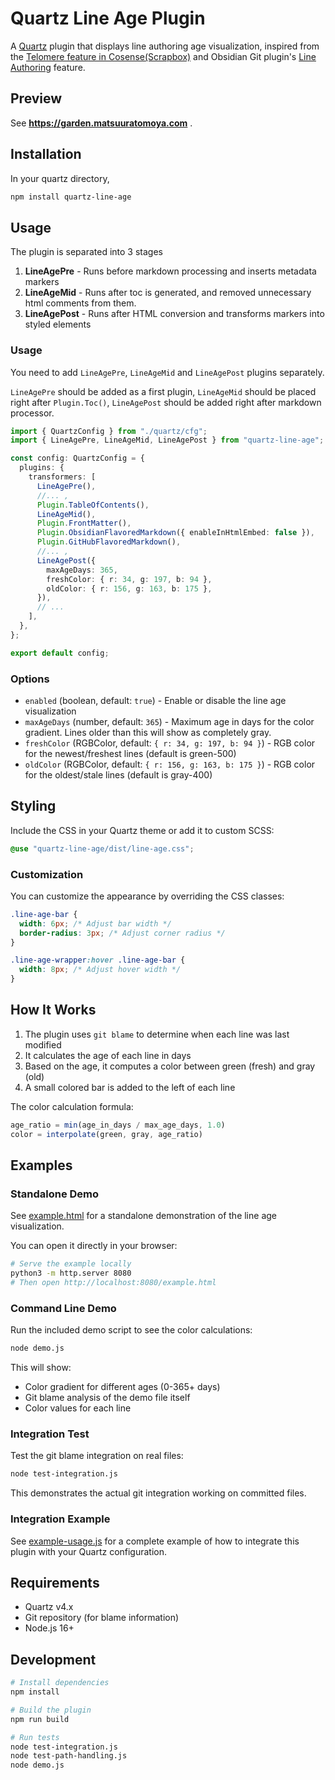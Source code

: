 # Quartz Line Age Plugin

A [Quartz](https://quartz.jzhao.xyz/) plugin that displays line authoring age visualization, inspired from the [Telomere feature in Cosense(Scrapbox)](https://scrapbox.io/shokai/%E3%83%86%E3%83%AD%E3%83%A1%E3%82%A2) and Obsidian Git plugin's [Line Authoring](https://publish.obsidian.md/git-doc/Line+Authoring) feature.

## Preview

See **<https://garden.matsuuratomoya.com>** .

## Installation

In your quartz directory,

```bash
npm install quartz-line-age
```

## Usage

The plugin is separated into 3 stages

1. **LineAgePre** - Runs before markdown processing and inserts metadata markers
1. **LineAgeMid** - Runs after toc is generated, and removed unnecessary html comments from them.
1. **LineAgePost** - Runs after HTML conversion and transforms markers into styled elements

### Usage

You need to add `LineAgePre`, `LineAgeMid` and `LineAgePost` plugins separately.

`LineAgePre` should be added as a first plugin, `LineAgeMid` should be placed right after `Plugin.Toc()`, `LineAgePost` should be added right after markdown processor.

```typescript
import { QuartzConfig } from "./quartz/cfg";
import { LineAgePre, LineAgeMid, LineAgePost } from "quartz-line-age";

const config: QuartzConfig = {
  plugins: {
    transformers: [
      LineAgePre(),
      //... ,
      Plugin.TableOfContents(),
      LineAgeMid(),
      Plugin.FrontMatter(),
      Plugin.ObsidianFlavoredMarkdown({ enableInHtmlEmbed: false }),
      Plugin.GitHubFlavoredMarkdown(),
      //... ,
      LineAgePost({
        maxAgeDays: 365,
        freshColor: { r: 34, g: 197, b: 94 },
        oldColor: { r: 156, g: 163, b: 175 },
      }),
      // ...
    ],
  },
};

export default config;
```

### Options

- `enabled` (boolean, default: `true`) - Enable or disable the line age visualization
- `maxAgeDays` (number, default: `365`) - Maximum age in days for the color gradient. Lines older than this will show as completely gray.
- `freshColor` (RGBColor, default: `{ r: 34, g: 197, b: 94 }`) - RGB color for the newest/freshest lines (default is green-500)
- `oldColor` (RGBColor, default: `{ r: 156, g: 163, b: 175 }`) - RGB color for the oldest/stale lines (default is gray-400)


## Styling

Include the CSS in your Quartz theme or add it to custom SCSS:

```scss
@use "quartz-line-age/dist/line-age.css";
```


### Customization

You can customize the appearance by overriding the CSS classes:

```css
.line-age-bar {
  width: 6px; /* Adjust bar width */
  border-radius: 3px; /* Adjust corner radius */
}

.line-age-wrapper:hover .line-age-bar {
  width: 8px; /* Adjust hover width */
}
```

## How It Works

1. The plugin uses `git blame` to determine when each line was last modified
2. It calculates the age of each line in days
3. Based on the age, it computes a color between green (fresh) and gray (old)
4. A small colored bar is added to the left of each line

The color calculation formula:

```js
age_ratio = min(age_in_days / max_age_days, 1.0)
color = interpolate(green, gray, age_ratio)
```

## Examples

### Standalone Demo

See [example.html](./example.html) for a standalone demonstration of the line age visualization.

You can open it directly in your browser:

```bash
# Serve the example locally
python3 -m http.server 8080
# Then open http://localhost:8080/example.html
```

### Command Line Demo

Run the included demo script to see the color calculations:

```bash
node demo.js
```

This will show:

- Color gradient for different ages (0-365+ days)
- Git blame analysis of the demo file itself
- Color values for each line

### Integration Test

Test the git blame integration on real files:

```bash
node test-integration.js
```

This demonstrates the actual git integration working on committed files.

### Integration Example

See [example-usage.js](./example-usage.js) for a complete example of how to integrate this plugin with your Quartz configuration.

## Requirements

- Quartz v4.x
- Git repository (for blame information)
- Node.js 16+

## Development

```bash
# Install dependencies
npm install

# Build the plugin
npm run build

# Run tests
node test-integration.js
node test-path-handling.js
node demo.js
```

